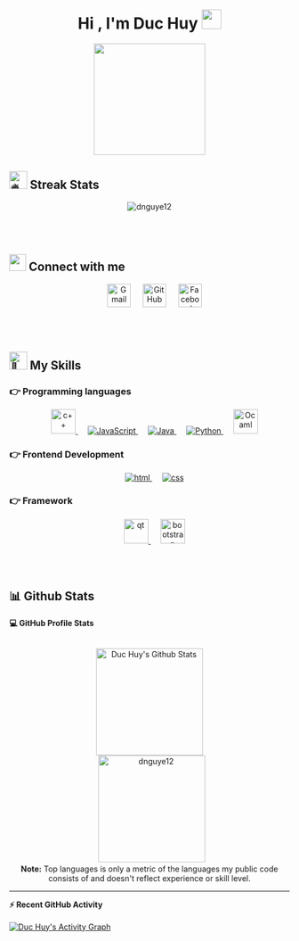 <h1 align="center">Hi , I'm Duc Huy <img src="https://media.giphy.com/media/hvRJCLFzcasrR4ia7z/giphy.gif" width="35"></h1>

<p align="center">
  <img src='https://user-images.githubusercontent.com/5713670/87202985-820dcb80-c2b6-11ea-9f56-7ec461c497c3.gif' width='200'/>
</p>

## <img src="https://fonts.gstatic.com/s/e/notoemoji/latest/1f525/512.gif" alt="🔥" width="32" height="32"> Streak Stats
<p align="center"><img src="http://github-readme-streak-stats.herokuapp.com?user=dnguye12&theme=dark&date_format=j%20M%5B%20Y%5D&ring=023677&fire=0E82FF&currStreakLabel=0E82FF" alt="dnguye12"/></p>

<br>
<br>

## <img src="https://media.giphy.com/media/iY8CRBdQXODJSCERIr/giphy.gif" width="30px" height="30px"> Connect with me
<p align="center">
  &emsp; 
	<a href="mailto:duchuyng051@gmail.com"><img img src="https://upload.wikimedia.org/wikipedia/commons/thumb/7/7e/Gmail_icon_%282020%29.svg/512px-Gmail_icon_%282020%29.svg.png" alt="Gmail" width=42/></a>
  &emsp; 
	<a href="https://github.com/dnguye12"><img src="https://cdn.icon-icons.com/icons2/2429/PNG/512/github_logo_icon_147285.png" alt="GitHub" width=42/></a>
  &emsp; 
	<a href="https://www.facebook.com/khoaitaysuhaomatday/"><img src="https://weddinglab.ideadarte.com/wp-content/uploads/2018/02/facebook-icon.png" alt="Facebook" width=42/></a>
	
</p>

<br>
<br>

## <img src="https://fonts.gstatic.com/s/e/notoemoji/latest/1f4aa/512.gif" alt="💪" width="32" height="32"> My Skills

### 👉 Programming languages

<p align="center">
  &emsp;
  <a href="https://www.w3schools.com/cpp/" target="_blank"> <img src="https://upload.wikimedia.org/wikipedia/commons/1/18/ISO_C%2B%2B_Logo.svg" alt="c++" width="44" height="44"/> </a>
  &emsp;
   <a href="https://developer.mozilla.org/en-US/docs/Web/JavaScript" target="_blank"> <img src="https://img.icons8.com/color/48/000000/javascript.png" alt="JavaScript"/> </a>
  &emsp;
  <a href="https://www.java.com" target="_blank"> <img src="https://img.icons8.com/color/48/000000/java-coffee-cup-logo.png" alt="Java"/ > </a>
  &emsp;
   <a href="https://www.python.org" target="_blank"> <img src="https://img.icons8.com/color/48/000000/python.png" alt="Python"/> </a> 
	&emsp;
   <a href="https://ocaml.org/" target="_blank"> <img src="https://i.pinimg.com/originals/2c/2b/cb/2c2bcb4f1b3d56abc9ca62ebf8faff9e.png" alt="Ocaml" height="44" width="auto"/> </a> 
</p>

### 👉 Frontend Development
<p align="center"> 
  &emsp; 
  <a href="https://www.w3.org/html/" target="_blank"> <img src="https://img.icons8.com/color/48/000000/html-5.png" alt="html"/> </a>  
  &emsp;
  <a href="https://www.w3schools.com/css/" target="_blank"> <img src="https://img.icons8.com/color/48/000000/css3.png" alt="css"/> </a> 
</p>

### 👉 Framework
<p align="center"> 
  &emsp; 
  <a href="https://www.qt.io/" target="_blank"> <img src="https://variwiki.com/images/archive/4/4e/20211220183943%21Qt_logo.png" height="44" alt="qt"/> </a>  
  &emsp;
  <a href="https://getbootstrap.com/" target="_blank"> <img src="https://upload.wikimedia.org/wikipedia/commons/thumb/b/b2/Bootstrap_logo.svg/512px-Bootstrap_logo.svg.png" height="44" alt="bootstrap"/> </a> 
</p>

<br>
<br>

## 📊 Github Stats



  <summary><b>💻 GitHub Profile Stats</b></summary>
  <br/>
  <p align="center">
    <a href="https://github.com/dnguye12/github-readme-stats"><img alt="Duc Huy's Github Stats" src="https://github-readme-stats.vercel.app/api?username=dnguye12&show_icons=true&count_private=true&theme=algolia" height="192px"/></a>
<br/>
  &nbsp;
	  <img src="https://github-readme-stats.vercel.app/api/top-langs?username=dnguye12&langs_count=10&show_icons=true&locale=en&layout=compact&theme=algolia" alt="dnguye12" height="192px"/>
  <br/>
  <b>Note:</b> Top languages is only a metric of the languages my public code consists of and doesn't reflect experience or skill level.
  </p>

----

  <summary><b>⚡ Recent GitHub Activity</b></summary>
  <br/>
   <a href="https://github.com/7oSkaaa"><img alt="Duc Huy's Activity Graph" src="https://activity-graph.herokuapp.com/graph?username=dnguye12&custom_title=Huy's%20Contribution%20Graph&theme=react-dark" /></a>
  <br/>


<br/>
